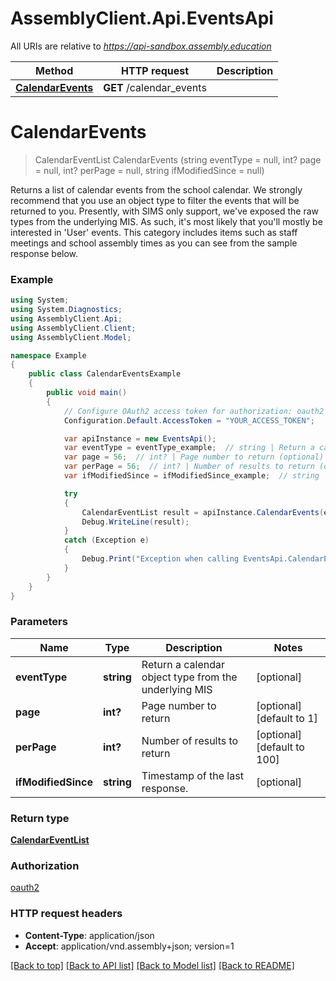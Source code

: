 # AssemblyClient.Api.EventsApi

All URIs are relative to *https://api-sandbox.assembly.education*

Method | HTTP request | Description
------------- | ------------- | -------------
[**CalendarEvents**](EventsApi.md#calendarevents) | **GET** /calendar_events | 


<a name="calendarevents"></a>
# **CalendarEvents**
> CalendarEventList CalendarEvents (string eventType = null, int? page = null, int? perPage = null, string ifModifiedSince = null)



Returns a list of calendar events from the school calendar. We strongly recommend that you use an object type to filter the events that will be returned to you. Presently, with SIMS only support, we've exposed the raw types from the underlying MIS. As such, it's most likely that you'll mostly be interested in 'User' events. This category includes items such as staff meetings and school assembly times as you can see from the sample response below.

### Example
```csharp
using System;
using System.Diagnostics;
using AssemblyClient.Api;
using AssemblyClient.Client;
using AssemblyClient.Model;

namespace Example
{
    public class CalendarEventsExample
    {
        public void main()
        {
            // Configure OAuth2 access token for authorization: oauth2
            Configuration.Default.AccessToken = "YOUR_ACCESS_TOKEN";

            var apiInstance = new EventsApi();
            var eventType = eventType_example;  // string | Return a calendar object type from the underlying MIS (optional) 
            var page = 56;  // int? | Page number to return (optional)  (default to 1)
            var perPage = 56;  // int? | Number of results to return (optional)  (default to 100)
            var ifModifiedSince = ifModifiedSince_example;  // string | Timestamp of the last response. (optional) 

            try
            {
                CalendarEventList result = apiInstance.CalendarEvents(eventType, page, perPage, ifModifiedSince);
                Debug.WriteLine(result);
            }
            catch (Exception e)
            {
                Debug.Print("Exception when calling EventsApi.CalendarEvents: " + e.Message );
            }
        }
    }
}
```

### Parameters

Name | Type | Description  | Notes
------------- | ------------- | ------------- | -------------
 **eventType** | **string**| Return a calendar object type from the underlying MIS | [optional] 
 **page** | **int?**| Page number to return | [optional] [default to 1]
 **perPage** | **int?**| Number of results to return | [optional] [default to 100]
 **ifModifiedSince** | **string**| Timestamp of the last response. | [optional] 

### Return type

[**CalendarEventList**](CalendarEventList.md)

### Authorization

[oauth2](../README.md#oauth2)

### HTTP request headers

 - **Content-Type**: application/json
 - **Accept**: application/vnd.assembly+json; version=1

[[Back to top]](#) [[Back to API list]](../README.md#documentation-for-api-endpoints) [[Back to Model list]](../README.md#documentation-for-models) [[Back to README]](../README.md)

